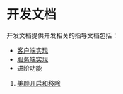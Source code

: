 # 开发文档
开发文档提供开发相关的指导文档包括：
- [客户端实现](客户端实现方案.md)
- [服务端实现](服务端介绍.md)
- 进阶功能   
1. [美颜开启和移除](进阶功能/互动直播进阶.md)
